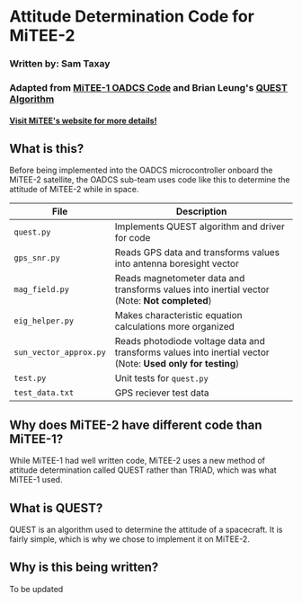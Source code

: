 # Attitude Determination Code for MiTEE-2

### Written by: Sam Taxay
### Adapted from [MiTEE-1 OADCS Code](https://gitlab.eecs.umich.edu/mitee-oadcs/attitude-determination-for-mitee-1/-/tree/main/) and Brian Leung's [QUEST Algorithm](https://github.com/bleung329/py_QUEST)
#### [Visit MiTEE's website for more details!](https://clasp-research.engin.umich.edu/groups/s3fl/mitee/home/)
## What is this?

Before being implemented into the OADCS microcontroller onboard the MiTEE-2 satellite, the OADCS sub-team uses code like this to determine the attitude of MiTEE-2 while in space.

| File                   | Description                                                                                                |
|------------------------|------------------------------------------------------------------------------------------------------------|
| `quest.py`             | Implements QUEST algorithm and driver for code                                                             |
| `gps_snr.py`           | Reads GPS data and transforms values into antenna boresight vector                                         |
| `mag_field.py`         | Reads magnetometer data and transforms values into inertial vector (Note: **Not completed**)               |
| `eig_helper.py`        | Makes characteristic equation calculations more organized                                                  |
| `sun_vector_approx.py` | Reads photodiode voltage data and transforms values into inertial vector (Note: **Used only for testing**) |
| `test.py`              | Unit tests for `quest.py`                                                                                  |
| `test_data.txt`        | GPS reciever test data                                                                                     |

## Why does MiTEE-2 have different code than MiTEE-1?

While MiTEE-1 had well written code, MiTEE-2 uses a new method of attitude determination called QUEST rather than TRIAD, which was what MiTEE-1 used. 

## What is QUEST?

QUEST is an algorithm used to determine the attitude of a spacecraft. It is fairly simple, which is why we chose to implement it on MiTEE-2.

## Why is this being written?

To be updated

